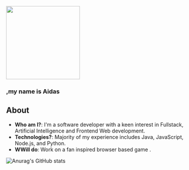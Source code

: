 <img src="https://bit.ly/3wY7igM" width="200">

### **,my name is Aidas**





## About
- **Who am I?**: I'm a software developer with a keen interest in Fullstack, Artificial Intelligence and Frontend Web development.
- **Technologies?**: Majority of my experience includes Java, JavaScript, Node.js, and Python.
- **WWill do**: Work on a fan inspired browser based game .


![Anurag's GitHub stats](https://github-readme-stats.vercel.app/api?username=bakaichi&show_icons=true&theme=radical)
